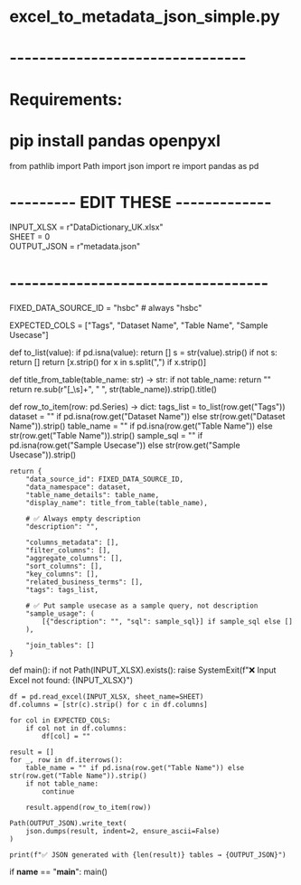 # excel_to_metadata_json_simple.py
# --------------------------------
# Requirements:
#   pip install pandas openpyxl

from pathlib import Path
import json
import re
import pandas as pd

# --------- EDIT THESE -------------
INPUT_XLSX   = r"DataDictionary_UK.xlsx"  
SHEET        = 0                        
OUTPUT_JSON  = r"metadata.json"          
# -----------------------------------

FIXED_DATA_SOURCE_ID = "hsbc"  # always "hsbc"

EXPECTED_COLS = ["Tags", "Dataset Name", "Table Name", "Sample Usecase"]


def to_list(value):
    if pd.isna(value):
        return []
    s = str(value).strip()
    if not s:
        return []
    return [x.strip() for x in s.split(",") if x.strip()]


def title_from_table(table_name: str) -> str:
    if not table_name:
        return ""
    return re.sub(r"[_\s]+", " ", str(table_name)).strip().title()


def row_to_item(row: pd.Series) -> dict:
    tags_list     = to_list(row.get("Tags"))
    dataset       = "" if pd.isna(row.get("Dataset Name")) else str(row.get("Dataset Name")).strip()
    table_name    = "" if pd.isna(row.get("Table Name")) else str(row.get("Table Name")).strip()
    sample_sql    = "" if pd.isna(row.get("Sample Usecase")) else str(row.get("Sample Usecase")).strip()

    return {
        "data_source_id": FIXED_DATA_SOURCE_ID,
        "data_namespace": dataset,
        "table_name_details": table_name,
        "display_name": title_from_table(table_name),
        
        # ✅ Always empty description
        "description": "",

        "columns_metadata": [],
        "filter_columns": [],
        "aggregate_columns": [],
        "sort_columns": [],
        "key_columns": [],
        "related_business_terms": [],
        "tags": tags_list,

        # ✅ Put sample usecase as a sample query, not description
        "sample_usage": (
            [{"description": "", "sql": sample_sql}] if sample_sql else []
        ),

        "join_tables": []
    }


def main():
    if not Path(INPUT_XLSX).exists():
        raise SystemExit(f"❌ Input Excel not found: {INPUT_XLSX}")

    df = pd.read_excel(INPUT_XLSX, sheet_name=SHEET)
    df.columns = [str(c).strip() for c in df.columns]

    for col in EXPECTED_COLS:
        if col not in df.columns:
            df[col] = ""

    result = []
    for _, row in df.iterrows():
        table_name = "" if pd.isna(row.get("Table Name")) else str(row.get("Table Name")).strip()
        if not table_name:
            continue

        result.append(row_to_item(row))

    Path(OUTPUT_JSON).write_text(
        json.dumps(result, indent=2, ensure_ascii=False)
    )

    print(f"✅ JSON generated with {len(result)} tables → {OUTPUT_JSON}")


if __name__ == "__main__":
    main()
